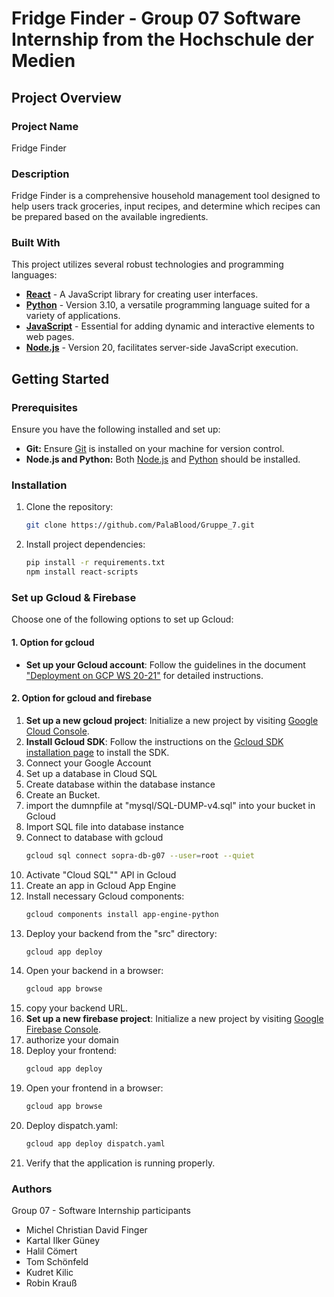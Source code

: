 # Fridge Finder - Group 07 Software Internship from the Hochschule der Medien

## Project Overview

### Project Name
Fridge Finder

### Description
Fridge Finder is a comprehensive household management tool designed to help users track groceries, input recipes, and determine which recipes can be prepared based on the available ingredients.

### Built With
This project utilizes several robust technologies and programming languages:
- **[React](https://reactjs.org/)** - A JavaScript library for creating user interfaces.
- **[Python](https://www.python.org/)** - Version 3.10, a versatile programming language suited for a variety of applications.
- **[JavaScript](https://developer.mozilla.org/en-US/docs/Web/JavaScript)** - Essential for adding dynamic and interactive elements to web pages.
- **[Node.js](https://nodejs.org/en/)** - Version 20, facilitates server-side JavaScript execution.

## Getting Started

### Prerequisites
Ensure you have the following installed and set up:
- **Git:** Ensure [Git](https://git-scm.com/downloads) is installed on your machine for version control.
- **Node.js and Python:** Both [Node.js](https://nodejs.org/en/) and [Python](https://www.python.org/downloads/) should be installed.


### Installation
1. Clone the repository:
   ```sh
   git clone https://github.com/PalaBlood/Gruppe_7.git
      ```
3. Install project dependencies:
      ```sh
      pip install -r requirements.txt
      npm install react-scripts
      ```
   
### Set up Gcloud & Firebase
Choose one of the following options to set up Gcloud:
#### 1. Option for gcloud
* **Set up your Gcloud account**: Follow the guidelines in the document ["Deployment on GCP WS 20-21"](URL-to-PDF) for detailed instructions.

#### 2. Option for gcloud and firebase
1. **Set up a new gcloud project**: Initialize a new project by visiting [Google Cloud Console](https://console.cloud.google.com).
2. **Install Gcloud SDK**: Follow the instructions on the [Gcloud SDK installation page](https://cloud.google.com/sdk/docs/install?hl=de) to install the SDK.
3. Connect your Google Account
4. Set up a database in Cloud SQL
5. Create database within the database instance
6. Create an Bucket.
7. import the dumnpfile at "mysql/SQL-DUMP-v4.sql" into your bucket in Gcloud
8. Import SQL file into database instance
9. Connect to database with gcloud
      ```sh
     gcloud sql connect sopra-db-g07 --user=root --quiet
      ```
10. Activate "Cloud SQL"" API in Gcloud
11. Create an app in Gcloud App Engine
12. Install necessary Gcloud components:
      ```sh
      gcloud components install app-engine-python
      ```
13. Deploy your backend from the "src" directory:
      ```sh
      gcloud app deploy
      ```
14. Open your backend in a browser:
      ```sh
      gcloud app browse
      ```
15. copy your backend URL.
16. **Set up a new firebase project**: Initialize a new project by visiting [Google Firebase Console](https://console.firebase.google.com/).
16. authorize your domain
16. Deploy your frontend:
      ```sh
      gcloud app deploy
      ```
17. Open your frontend in a browser:
      ```sh
      gcloud app browse
      ```
18. Deploy dispatch.yaml:
       ```sh
      gcloud app deploy dispatch.yaml
      ```
19. Verify that the application is running properly.

### Authors
Group 07 - Software Internship participants
- Michel Christian David Finger
- Kartal Ilker Güney
- Halil Cömert
- Tom Schönfeld
- Kudret Kilic
- Robin Krauß


